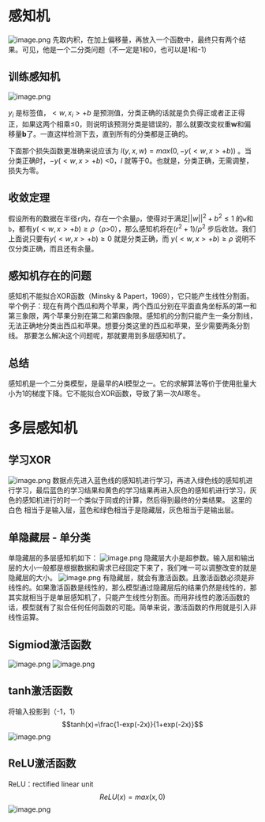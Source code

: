 # 感知机
![image.png](https://youki-1330066034.cos.ap-guangzhou.myqcloud.com/machine-learning/202410051033538.png)
先取内积，在加上偏移量，再放入一个函数中，最终只有两个结果。可见，他是一个二分类问题（不一定是1和0，也可以是1和-1）
## 训练感知机
![image.png](https://youki-1330066034.cos.ap-guangzhou.myqcloud.com/machine-learning/202410051041419.png)

$y_i$ 是标签值，$<w,x_i>+b$  是预测值，分类正确的话就是负负得正或者正正得正，如果这两个相乘≤0，则说明该预测分类是错误的，那么就要改变权重**w**和偏移量**b**了。一直这样检测下去，直到所有的分类都是正确的。

下面那个损失函数更准确来说应该为  $l(y,x,w)=max(0,-y(<w,x>+b))$ 。当分类正确时，$-y(<w,x>+b)$ <0，$l$ 就等于0。也就是，分类正确，无需调整，损失为零。

## 收敛定理
假设所有的数据在半径`r`内，存在一个余量`ρ`，使得对于满足$||w||^2+b^2≤1$ 的`w`和`b`，都有$y(<w,x>+b)≥ρ$（ρ>0），那么感知机将在$(r^2+1)/ρ^2$ 步后收敛。我们上面说只要有$y(<w,x>+b)≥0$ 就是分类正确，而 $y(<w,x>+b)≥ρ$ 说明不仅分类正确，而且还有余量。

## 感知机存在的问题
感知机不能拟合XOR函数（Minsky & Papert，1969），它只能产生线性分割面。
举个例子：现在有两个西瓜和两个苹果，两个西瓜分别在平面直角坐标系的第一和第三象限，两个苹果分别在第二和第四象限。感知机的分割只能产生一条分割线，无法正确地分类出西瓜和苹果。想要分类这里的西瓜和苹果，至少需要两条分割线。
那要怎么解决这个问题呢，那就要用到多层感知机了。

## 总结
感知机是一个二分类模型，是最早的AI模型之一。它的求解算法等价于使用批量大小为1的梯度下降。它不能拟合XOR函数，导致了第一次AI寒冬。

# 多层感知机
## 学习XOR
![image.png](https://youki-1330066034.cos.ap-guangzhou.myqcloud.com/machine-learning/202410051500918.png)
数据点先进入蓝色线的感知机进行学习，再进入绿色线的感知机进行学习，最后蓝色的学习结果和黄色的学习结果再进入灰色的感知机进行学习，灰色的感知机进行的时一个类似于同或的计算，然后得到最终的分类结果。
这里的 白色 相当于是输入层，蓝色和绿色相当于是隐藏层，灰色相当于是输出层。

## 单隐藏层 - 单分类
单隐藏层的多层感知机如下：
![image.png](https://youki-1330066034.cos.ap-guangzhou.myqcloud.com/machine-learning/202410051507319.png)
隐藏层大小是超参数。输入层和输出层的大小一般都是根据数据和需求已经固定下来了，我们唯一可以调整改变的就是隐藏层的大小。
![image.png](https://youki-1330066034.cos.ap-guangzhou.myqcloud.com/machine-learning/202410051515514.png)
有隐藏层，就会有激活函数。且激活函数必须是非线性的。如果激活函数是线性的，那么模型通过隐藏层后的结果仍然是线性的，那其实就相当于是单层感知机了，只能产生线性分割面。而用非线性的激活函数的话，模型就有了拟合任何任何函数的可能。简单来说，激活函数的作用就是引入非线性运算。

## Sigmiod激活函数
![image.png](https://youki-1330066034.cos.ap-guangzhou.myqcloud.com/machine-learning/202410051531783.png)
![image.png](https://youki-1330066034.cos.ap-guangzhou.myqcloud.com/machine-learning/202410051531647.png)

## tanh激活函数
将输入投影到（-1，1）
$$tanh(x)=\frac{1-exp(-2x)}{1+exp(-2x)}$$
![image.png](https://youki-1330066034.cos.ap-guangzhou.myqcloud.com/machine-learning/202410051536878.png)

## ReLU激活函数
ReLU：rectified linear unit
$$ReLU(x)=max(x,0)$$
![image.png](https://youki-1330066034.cos.ap-guangzhou.myqcloud.com/machine-learning/202410051539770.png)
